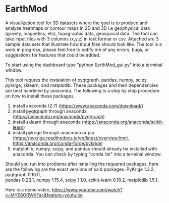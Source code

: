 # EarthMod
A visualization tool for 3D datasets where the goal is to produce and analyze heatmaps or contour maps in 2D and 3D i.e geophysical data (gravity, magnetics, etc), topographic data, geospacial data. 
The tool can take input files with 3 columns (x,y,z) in text format or csv. Attached are 3 sample data sets that illustrate how input files should look like. The tool is a work in progress, please feel free to notify me of any errors, bugs, or suggestions for features that could be added. 

To start using the dashboard type "python EarthMod_gui.py" into a terminal window.

This tool requres the instalation of 
  pyqtgraph,
  pandas,
  numpy,
  scipy,
  pykrige,
  sklearn, and
  matplotlib.
These packages and their dependencies are best handeled by anaconda.
The following is a step by step procedure on how to install these packages.
1) install anaconda (2.7) (https://www.anaconda.com/download/)
2) install pyqtgraph through anaconda (https://anaconda.org/anaconda/pyqtgraph)
4) install sklearn through anaconda (https://anaconda.org/anaconda/scikit-learn)
5) install pykrige through anaconda or pip (https://pykrige.readthedocs.io/en/latest/overview.html, https://anaconda.org/conda-forge/pykrige)
6) matplotlib, numpy, scipy, and pandas should already be installed with anaconda. You can check by typing "conda list" into a terminal window. 

Should you run into problems after isntalling the requered packages, here are the following are the exact versions of said packages.
PyKrige                   1.3.2,
pyqtgraph                 0.10.0,  
pandas                    0.23.1,
numpy                     1.15.4, 
scipy                     1.1.0,
scikit-learn              0.18.2,
matplotlib                1.5.1.

Here is a demo video, 
https://www.youtube.com/watch?v=MYE6ORWXFac&feature=youtu.be
